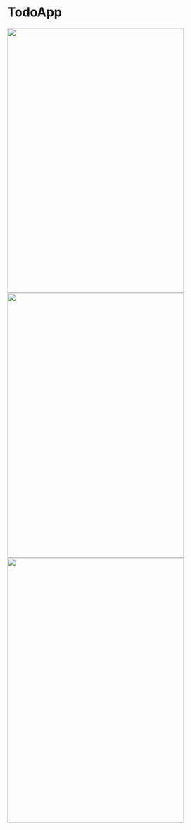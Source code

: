# TodoApp
<!-- ![image](https://user-images.githubusercontent.com/99315395/174314094-7364607e-5b4a-443a-b9a9-5018f8a109f5.png)
![image](https://user-images.githubusercontent.com/99315395/174314134-10984874-5fa8-44af-985f-073776e8f58a.png)
![image](https://user-images.githubusercontent.com/99315395/174314171-5f814bb2-8a1e-4c1f-aec4-4064665364e1.png) -->
<img src="https://user-images.githubusercontent.com/99315395/174314094-7364607e-5b4a-443a-b9a9-5018f8a109f5.png" width="400" height="600">
<img src="https://user-images.githubusercontent.com/99315395/174314134-10984874-5fa8-44af-985f-073776e8f58a.png" width="400" height="600">
<img src="https://user-images.githubusercontent.com/99315395/174314171-5f814bb2-8a1e-4c1f-aec4-4064665364e1.png" width="400" height="600">
